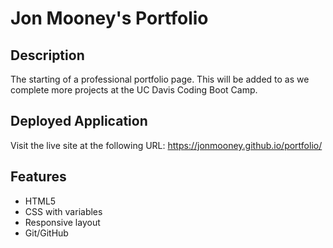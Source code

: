 # Jon Mooney's Portfolio

## Description

The starting of a professional portfolio page. This will be added to as we complete more projects at the UC Davis Coding Boot Camp. 

## Deployed Application

Visit the live site at the following URL:
<a href="https://jonmooney.github.io/portfolio/">https://jonmooney.github.io/portfolio/</a>

## Features

<ul>
    <li>HTML5</li>
    <li>CSS with variables</li>
    <li>Responsive layout</li>
    <li>Git/GitHub</li>
</ul>